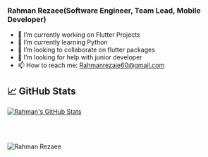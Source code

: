 ### Rahman Rezaee(Software Engineer, Team Lead, Mobile Developer)

- 🔭 I’m currently working on Flutter Projects
- 🌱 I’m currently learning Python
- 👯 I’m looking to collaborate on flutter packages
- 🤔 I’m looking for help with junior developer
- 📫 How to reach me: Rahmanrezaie60@gmail.com


## &#x1f4c8; GitHub Stats 

<a href="https://github.com/rahmanrezaee/rahmanrezaee">
  <img align="center" src="https://github-readme-stats.vercel.app/api?username=rahmanrezaee&show_icons=true&line_height=27&count_private=true&title_color=ffffff&text_color=c9cacc&icon_color=2bbc8a&bg_color=1d1f21" alt="Rahman's GitHub Stats" />
</a>


<br><br>
<p align="left"><img src="https://komarev.com/ghpvc/?username=rahmanrezaee&label=Profile%20views&color=2bbc8a&style=flat" alt="Rahman Rezaee"/></p>

